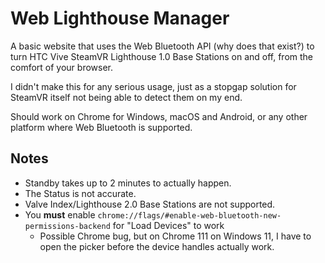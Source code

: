 # Web Lighthouse Manager

A basic website that uses the Web Bluetooth API (why does that exist?) to turn HTC Vive SteamVR Lighthouse 1.0 Base Stations on and off, from the comfort of your browser.

I didn't make this for any serious usage, just as a stopgap solution for SteamVR itself not being able to detect them on my end.

Should work on Chrome for Windows, macOS and Android, or any other platform where Web Bluetooth is supported.

## Notes

- Standby takes up to 2 minutes to actually happen.
- The Status is not accurate.
- Valve Index/Lighthouse 2.0 Base Stations are not supported.
- You **must** enable `chrome://flags/#enable-web-bluetooth-new-permissions-backend` for "Load Devices" to work
   - Possible Chrome bug, but on Chrome 111 on Windows 11, I have to open the picker before the device handles actually work.
